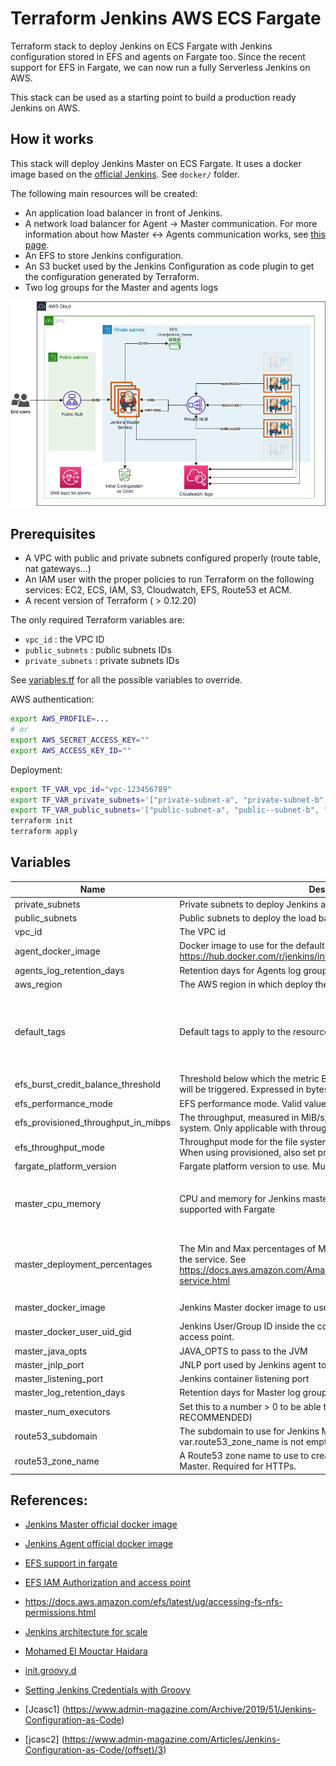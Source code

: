 # Terraform Jenkins AWS ECS Fargate
Terraform stack to deploy Jenkins on ECS Fargate with Jenkins configuration stored in EFS and agents on Fargate too. 
Since the recent support for EFS in Fargate, we can now run a fully Serverless Jenkins on AWS.

This stack can be used as a starting point to build a production ready Jenkins on AWS. 


## How it works
This stack will deploy Jenkins Master on ECS Fargate. It uses a docker image based on the [official Jenkins](https://github.com/jenkinsci/docker). See `docker/` folder.

The following main resources will be created:
 - An application load balancer in front of Jenkins.
 - A network load balancer for Agent -> Master communication. For more information about how Master <-> Agents communication works, see [this page](https://wiki.jenkins.io/display/JENKINS/Distributed+builds).
 - An EFS to store Jenkins configuration.
 - An S3 bucket used by the Jenkins Configuration as code plugin to get the configuration generated by Terraform.
 - Two log groups for the Master and agents logs

![Architecture](./doc/architecture.png)

## Prerequisites
 - A VPC with public and private subnets configured properly (route table, nat gateways...)
 - An IAM user with the proper policies to run Terraform on the following services: EC2, ECS, IAM, S3, Cloudwatch, EFS, Route53 et ACM.
 - A recent version of Terraform ( > 0.12.20)

The only required Terraform variables are:
 - `vpc_id` : the VPC ID
 - `public_subnets` : public subnets IDs
 - `private_subnets` : private subnets IDs

See [variables.tf](./variables.tf) for all the possible variables to override.

AWS authentication:
```bash
export AWS_PROFILE=...
# or
export AWS_SECRET_ACCESS_KEY=""
export AWS_ACCESS_KEY_ID=""
```

Deployment:
```bash
export TF_VAR_vpc_id="vpc-123456789"
export TF_VAR_private_subnets='["private-subnet-a", "private-subnet-b", "private-subnet-c"]'
export TF_VAR_public_subnets='["public-subnet-a", "public--subnet-b", "public-subnet-c"]'
terraform init
terraform apply
```

## Variables

| Name | Description | Type | Default | Required |
|------|-------------|------|---------|:--------:|
| private\_subnets | Private subnets to deploy Jenkins and the internal NLB | `set(string)` | n/a | yes |
| public\_subnets | Public subnets to deploy the load balancer | `set(string)` | n/a | yes |
| vpc\_id | The VPC id | `string` | n/a | yes |
| agent\_docker\_image | Docker image to use for the default agent. See: https://hub.docker.com/r/jenkins/inbound-agent/ | `string` | `"elmhaidara/jenkins-alpine-agent-aws:latest"` | no |
| agents\_log\_retention\_days | Retention days for Agents log group | `number` | `5` | no |
| aws\_region | The AWS region in which deploy the resources | `string` | `"eu-west-1"` | no |
| default\_tags | Default tags to apply to the resources | `map(string)` | <pre>{<br>  "Application": "Jenkins",<br>  "Environment": "test",<br>  "Terraform": "True"<br>}</pre> | no |
| efs\_burst\_credit\_balance\_threshold | Threshold below which the metric BurstCreditBalance associated alarm will be triggered. Expressed in bytes | `number` | `1154487209164` | no |
| efs\_performance\_mode | EFS performance mode. Valid values: generalPurpose or maxIO | `string` | `"generalPurpose"` | no |
| efs\_provisioned\_throughput\_in\_mibps | The throughput, measured in MiB/s, that you want to provision for the file system. Only applicable with throughput\_mode set to provisioned. | `number` | `null` | no |
| efs\_throughput\_mode | Throughput mode for the file system. Valid values: bursting, provisioned. When using provisioned, also set provisioned\_throughput\_in\_mibps | `string` | `"bursting"` | no |
| fargate\_platform\_version | Fargate platform version to use. Must be >= 1.4.0 to be able to use Fargate | `string` | `"1.4.0"` | no |
| master\_cpu\_memory | CPU and memory for Jenkins master. Note that all combinations are not supported with Fargate | <pre>object({<br>    memory = number<br>    cpu    = number<br>  })</pre> | <pre>{<br>  "cpu": 1024,<br>  "memory": 2048<br>}</pre> | no |
| master\_deployment\_percentages | The Min and Max percentages of Master instance to keep when updating the service. See https://docs.aws.amazon.com/AmazonECS/latest/developerguide/update-service.html | <pre>object({<br>    min = number<br>    max = number<br>  })</pre> | <pre>{<br>  "max": 100,<br>  "min": 0<br>}</pre> | no |
| master\_docker\_image | Jenkins Master docker image to use | `string` | `"elmhaidara/jenkins-aws-fargate:latest"` | no |
| master\_docker\_user\_uid\_gid | Jenkins User/Group ID inside the container. One should consider using access point. | `number` | `0` | no |
| master\_java\_opts | JAVA\_OPTS to pass to the JVM | `string` | `""` | no |
| master\_jnlp\_port | JNLP port used by Jenkins agent to communicate with the master | `number` | `50000` | no |
| master\_listening\_port | Jenkins container listening port | `number` | `8080` | no |
| master\_log\_retention\_days | Retention days for Master log group | `number` | `14` | no |
| master\_num\_executors | Set this to a number > 0 to be able to build on master (NOT RECOMMENDED) | `number` | `0` | no |
| route53\_subdomain | The subdomain to use for Jenkins Master. Used when var.route53\_zone\_name is not empty | `string` | `"jenkins"` | no |
| route53\_zone\_name | A Route53 zone name to use to create a DNS record for the Jenkins Master. Required for HTTPs. | `string` | `""` | no |

## References:
 - [Jenkins Master official docker image](https://github.com/jenkinsci/docker)
 - [Jenkins Agent official docker image](https://github.com/jenkinsci/docker-inbound-agent)
 - [EFS support in fargate](https://aws.amazon.com/blogs/aws/amazon-ecs-supports-efs/)
 - [EFS IAM Authorization and access point](https://aws.amazon.com/blogs/aws/new-for-amazon-efs-iam-authorization-and-access-points/)
 - https://docs.aws.amazon.com/efs/latest/ug/accessing-fs-nfs-permissions.html
 - [Jenkins architecture for scale](https://www.jenkins.io/doc/book/architecting-for-scale/#distributed-builds-architecture)
 - [Mohamed El Mouctar Haidara](https://github.com/haidaraM/terraform-jenkins-aws-fargate)
 - [init.groovy.d](https://medium.com/the-devops-ship/jenkins-use-case-jenkins-startup-script-to-set-the-system-properties-2de8cd1cbe4d)
 - [Setting Jenkins Credentials with Groovy](https://nickcharlton.net/posts/setting-jenkins-credentials-with-groovy.html)
 
- [Jcasc1] (https://www.admin-magazine.com/Archive/2019/51/Jenkins-Configuration-as-Code)
- [jcasc2] (https://www.admin-magazine.com/Articles/Jenkins-Configuration-as-Code/(offset)/3)